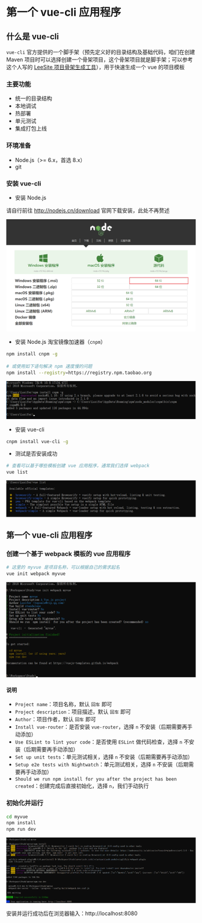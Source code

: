 #  第一个 vue-cli 应用程序

## 什么是 vue-cli

`vue-cli` 官方提供的一个脚手架（预先定义好的目录结构及基础代码，咱们在创建 Maven 项目时可以选择创建一个骨架项目，这个骨架项目就是脚手架；可以参考这个人写的 [LeeSite 项目骨架生成工具](https://github.com/topsale/leesite-archetype-webapp)），用于快速生成一个 vue 的项目模板

### 主要功能

- 统一的目录结构
- 本地调试
- 热部署
- 单元测试
- 集成打包上线

### 环境准备

- Node.js（>= 6.x，首选 8.x）
- git

### 安装 vue-cli

- 安装 Node.js

请自行前往 http://nodejs.cn/download 官网下载安装，此处不再赘述

![img](./img/Lusifer_20181224052651.png)

- 安装 Node.js 淘宝镜像加速器（`cnpm`）

```bash
npm install cnpm -g

# 或使用如下语句解决 npm 速度慢的问题
npm install --registry=https://registry.npm.taobao.org
```

![img](./img/Lusifer_20181224053021.png)

- 安装 vue-cli

```bash
cnpm install vue-cli -g
```

- 测试是否安装成功

```bash
# 查看可以基于哪些模板创建 vue 应用程序，通常我们选择 webpack
vue list
```

![img](./img/Lusifer_20181224053315.png)

## 第一个 vue-cli 应用程序

### 创建一个基于 webpack 模板的 vue 应用程序

```bash
# 这里的 myvue 是项目名称，可以根据自己的需求起名
vue init webpack myvue
```

![img](./img/Lusifer_20181224054035.png)

#### 说明

- `Project name`：项目名称，默认 `回车` 即可
- `Project description`：项目描述，默认 `回车` 即可
- `Author`：项目作者，默认 `回车` 即可
- `Install vue-router`：是否安装 `vue-router`，选择 `n` 不安装（后期需要再手动添加）
- `Use ESLint to lint your code`：是否使用 `ESLint` 做代码检查，选择 `n` 不安装（后期需要再手动添加）
- `Set up unit tests`：单元测试相关，选择 `n` 不安装（后期需要再手动添加）
- `Setup e2e tests with Nightwatch`：单元测试相关，选择 `n` 不安装（后期需要再手动添加）
- `Should we run npm install for you after the project has been created`：创建完成后直接初始化，选择 `n`，我们手动执行

### 初始化并运行

```bash
cd myvue
npm install
npm run dev
```

![img](./img/Lusifer_20181224060151.png)

安装并运行成功后在浏览器输入：http://localhost:8080